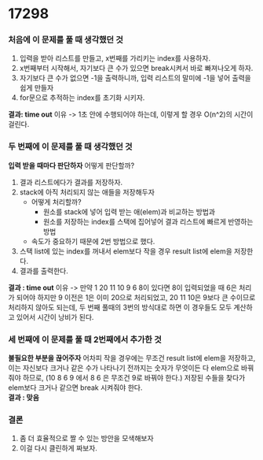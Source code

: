 # 17298

### 처음에 이 문제를 풀 때 생각했던 것

1. 입력을 받아 리스트를 만들고, x번째를 가리키는 index를 사용하자.
2. x번째부터 시작해서, 자기보다 큰 수가 있으면 break시켜서 바로 빠져나오게 하자.
3. 자기보다 큰 수가 없으면 -1을 출력하니까, 입력 리스트의 말미에 -1을 넣어 출력을 쉽게 만들자
4. for문으로 추적하는 index를 초기화 시키자.

**결과: time out**
이유 -> 1초 안에 수행되어야 하는데, 이렇게 할 경우 O(n^2)의 시간이 걸린다.

### 두 번째에 이 문제를 풀 때 생각했던 것
**입력 받을 때마다 판단하자**
어떻게 판단할까? 
1. 결과 리스트에다가 결과를 저장하자.
2. stack에 아직 처리되지 않는 애들을 저장해두자
	* 어떻게 처리할까? 
		* 원소를 stack에 넣어 입력 받는 애(elem)과 비교하는 방법과
		* 원소를 저장하는 index를 스택에 집어넣어 결과 리스트에 빠르게 반영하는 방법
	* 속도가 중요하기 때문에 2번 방법으로 했다.
3. 스택 list에 있는 index를 꺼내서 elem보다 작을 경우 result list에 elem을 저장한다.
4. 결과를 출력한다.

**결과 : time out**
이유 -> 만약 1 20 11 10 9 6 8이 있다면 8이 입력되었을 때 6은 처리가 되어야 하지만 9 이전은 1은 이미 20으로 처리되었고, 20 11 10은 9보다 큰 수이므로 처리하지 않아도 되는데, 두 번째 풀때의 3번의 방식대로 하면 이 경우들도 모두 계산하고 있어서 시간이 낭비가 된다.

### 세 번째에 이 문제를 풀 때 2번째에서 추가한 것
**불필요한 부분을 끊어주자**
어차피 작을 경우에는 무조건 result list에 elem을 저장하고, 이는 자신보다 크거나 같은 수가 나타나기 전까지는 숫자가 무엇이든 다 elem으로 바꿔줘야 하므로, (10 8 6 9 에서 8 6 은 무조건 9로 바꿔야 한다.) 저장된 수들을 찾다가 elem보다 크거나 같으면 break 시켜줘야 한다.  
**결과 : 맞음**

### 결론
1. 좀 더 효율적으로 짤 수 있는 방안을 모색해보자
2. 이걸 다시 클린하게 짜보자.
